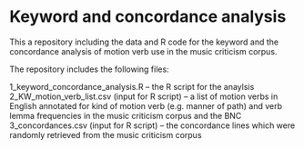 # Keyword and concordance analysis

This a repository including the data and R code for the keyword and the concordance analysis of motion verb use in the music criticism corpus.

The repository includes the following files:

1_keyword_concordance_analysis.R – the R script for the anaylsis
2_KW_motion_verb_list.csv (input for R script) – a list of motion verbs in English annotated for kind of motion verb (e.g. manner of path) and verb lemma frequencies in the music criticism corpus and the BNC
3_concordances.csv (input for R script) – the concordance lines which were randomly retrieved from the music criticism corpus
